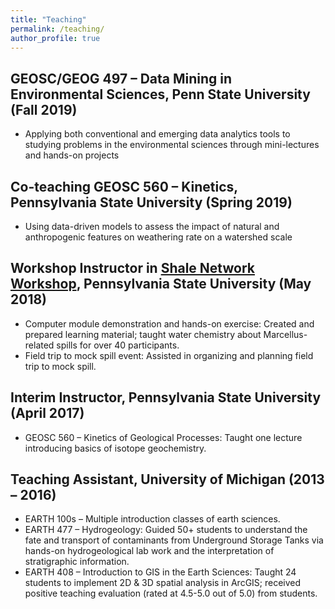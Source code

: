 ```yaml
---
title: "Teaching"
permalink: /teaching/
author_profile: true
---
```


## GEOSC/GEOG 497 – Data Mining in Environmental Sciences, Penn State University	(Fall 2019)
*	Applying both conventional and emerging data analytics tools to studying problems in the environmental sciences through mini-lectures and hands-on projects

## Co-teaching GEOSC 560 – Kinetics, Pennsylvania State University	(Spring 2019)
*	Using data-driven models to assess the impact of natural and anthropogenic features on weathering rate on a watershed scale

## Workshop Instructor in [Shale Network Workshop](http://www.shalenetwork.org/content/2018-shale-network-workshop), Pennsylvania State University (May 2018)
* Computer module demonstration and hands-on exercise: Created and prepared learning material; taught water chemistry about Marcellus-related spills for over 40 participants.
* Field trip to mock spill event: Assisted in organizing and planning field trip to mock spill.

## Interim Instructor, Pennsylvania State University (April 2017)
* GEOSC 560 – Kinetics of Geological Processes: Taught one lecture introducing basics of isotope geochemistry.

## Teaching Assistant, University of Michigan (2013 – 2016)
* EARTH 100s – Multiple introduction classes of earth sciences.
* EARTH 477 – Hydrogeology: Guided 50+ students to understand the fate and transport of contaminants from Underground Storage Tanks via hands-on hydrogeological lab work and the interpretation of stratigraphic information.
* EARTH 408 – Introduction to GIS in the Earth Sciences: Taught 24 students to implement 2D & 3D spatial analysis in ArcGIS; received positive teaching evaluation (rated at 4.5-5.0 out of 5.0) from students.
